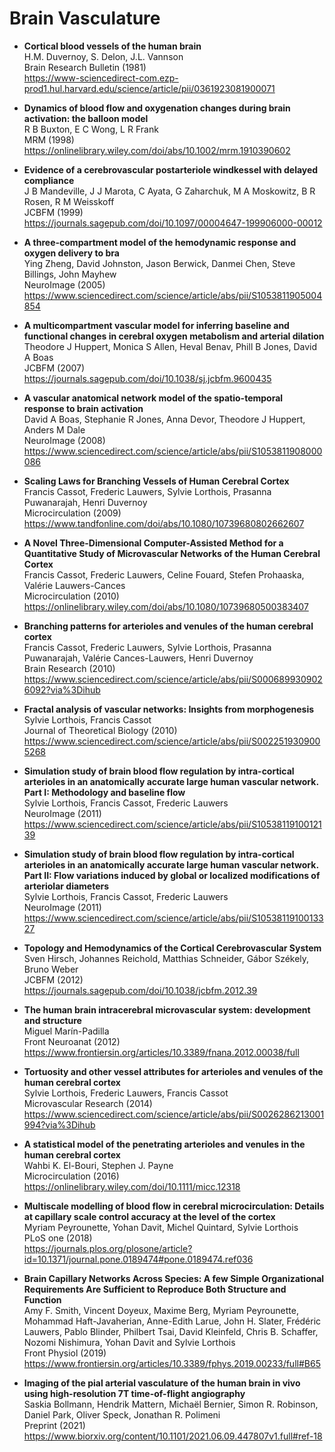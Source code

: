 Brain Vasculature
=================

- <b id="duvernoy1981cortical"></b>
  **Cortical blood vessels of the human brain** <br />
  H.M. Duvernoy, S. Delon, J.L. Vannson <br />
  Brain Research Bulletin (1981) <br />
  https://www-sciencedirect-com.ezp-prod1.hul.harvard.edu/science/article/pii/0361923081900071
  
- <b id="buxton1998dynamics"></b>
  **Dynamics of blood flow and oxygenation changes during brain activation: the balloon model** <br />
  R B Buxton, E C Wong, L R Frank <br />
  MRM (1998) <br />
  https://onlinelibrary.wiley.com/doi/abs/10.1002/mrm.1910390602
  
- <b id="mandeville1999evidence"></b>
  **Evidence of a cerebrovascular postarteriole windkessel with delayed compliance** <br />
  J B Mandeville, J J Marota, C Ayata, G Zaharchuk, M A Moskowitz, B R Rosen, R M Weisskoff <br />
  JCBFM (1999) <br />
  https://journals.sagepub.com/doi/10.1097/00004647-199906000-00012
  
- <b id="zheng2005three"></b>
  **A three-compartment model of the hemodynamic response and oxygen delivery to bra** <br />
  Ying Zheng, David Johnston, Jason Berwick, Danmei Chen, Steve Billings, John Mayhew <br />
  NeuroImage (2005) <br />
  https://www.sciencedirect.com/science/article/abs/pii/S1053811905004854
  
- <b id="huppert2007multicompartment"></b>
  **A multicompartment vascular model for inferring baseline and functional changes in cerebral oxygen metabolism and arterial dilation** <br />
  Theodore J Huppert, Monica S Allen, Heval Benav, Phill B Jones, David A Boas <br />
  JCBFM (2007) <br />
  https://journals.sagepub.com/doi/10.1038/sj.jcbfm.9600435
  
- <b id="boas2008vascular"></b>
  **A vascular anatomical network model of the spatio-temporal response to brain activation** <br />
  David A Boas, Stephanie R Jones, Anna Devor, Theodore J Huppert, Anders M Dale <br />
  NeuroImage (2008) <br />
  https://www.sciencedirect.com/science/article/abs/pii/S1053811908000086
  
- <b id="cassot2009scaling"></b>
  **Scaling Laws for Branching Vessels of Human Cerebral Cortex** <br />
  Francis Cassot, Frederic Lauwers, Sylvie Lorthois, Prasanna Puwanarajah, Henri Duvernoy <br />
  Microcirculation (2009) <br />
  https://www.tandfonline.com/doi/abs/10.1080/10739680802662607
  
 - <b id="cassot2010novel"></b>
  **A Novel Three-Dimensional Computer-Assisted Method for a Quantitative Study of Microvascular Networks of the Human Cerebral Cortex** <br />
  Francis Cassot, Frederic Lauwers, Celine Fouard, Stefen Prohaaska, Valérie Lauwers-Cances <br />
  Microcirculation (2010) <br />
  https://onlinelibrary.wiley.com/doi/abs/10.1080/10739680500383407
  
- <b id="cassot2010branching"></b>
  **Branching patterns for arterioles and venules of the human cerebral cortex** <br />
  Francis Cassot, Frederic Lauwers, Sylvie Lorthois, Prasanna Puwanarajah, Valérie Cances-Lauwers, Henri Duvernoy <br />
  Brain Research (2010) <br />
  https://www.sciencedirect.com/science/article/abs/pii/S0006899309026092?via%3Dihub
  
- <b id="lorthois2010fractal"></b>
  **Fractal analysis of vascular networks: Insights from morphogenesis** <br />
  Sylvie Lorthois, Francis Cassot <br />
  Journal of Theoretical Biology (2010) <br />
  https://www.sciencedirect.com/science/article/abs/pii/S0022519309005268
  
- <b id="lorthois2010fractal"></b>
  **Simulation study of brain blood flow regulation by intra-cortical arterioles in an anatomically accurate large human vascular network. 
  Part I: Methodology and baseline flow** <br />
  Sylvie Lorthois, Francis Cassot, Frederic Lauwers <br />
  NeuroImage (2011) <br />
  https://www.sciencedirect.com/science/article/abs/pii/S1053811910012139
  
- <b id="lorthois2010fractal"></b>
  **Simulation study of brain blood flow regulation by intra-cortical arterioles in an anatomically accurate large human vascular network. 
  Part II: Flow variations induced by global or localized modifications of arteriolar diameters** <br />
  Sylvie Lorthois, Francis Cassot, Frederic Lauwers <br />
  NeuroImage (2011) <br />
  https://www.sciencedirect.com/science/article/abs/pii/S1053811910013327
  
- <b id="hirsch2012topology"></b>
  **Topology and Hemodynamics of the Cortical Cerebrovascular System** <br />
  Sven Hirsch, Johannes Reichold, Matthias Schneider, Gábor Székely, Bruno Weber <br />
  JCBFM (2012) <br />
  https://journals.sagepub.com/doi/10.1038/jcbfm.2012.39
  
- <b id="marinpadilla2012human"></b>
  **The human brain intracerebral microvascular system: development and structure** <br />
  Miguel Marín-Padilla <br />
  Front Neuroanat (2012) <br />
  https://www.frontiersin.org/articles/10.3389/fnana.2012.00038/full
  
- <b id="lorthois2014tortuosity"></b>
  **Tortuosity and other vessel attributes for arterioles and venules of the human cerebral cortex** <br />
  Sylvie Lorthois, Frederic Lauwers, Francis Cassot <br />
  Microvascular Research (2014) <br />
  https://www.sciencedirect.com/science/article/abs/pii/S0026286213001994?via%3Dihub
  
- <b id="elbouri2016statistical"></b>
  **A statistical model of the penetrating arterioles and venules in the human cerebral cortex** <br />
  Wahbi K. El-Bouri, Stephen J. Payne <br />
  Microcirculation (2016) <br />
  https://onlinelibrary.wiley.com/doi/10.1111/micc.12318
  
- <b id="peyrounette2018multiscale"></b>
  **Multiscale modelling of blood flow in cerebral microcirculation: Details at capillary scale control accuracy at the level of the cortex** <br />
  Myriam Peyrounette, Yohan Davit, Michel Quintard, Sylvie Lorthois <br />
  PLoS one (2018) <br />
  https://journals.plos.org/plosone/article?id=10.1371/journal.pone.0189474#pone.0189474.ref036
  
- <b id="smith2019brain"></b>
  **Brain Capillary Networks Across Species: A few Simple Organizational Requirements Are Sufficient to Reproduce Both Structure and Function** <br />
  Amy F. Smith, Vincent Doyeux, Maxime Berg, Myriam Peyrounette, Mohammad Haft-Javaherian, Anne-Edith Larue, John H. Slater, Frédéric Lauwers, 
  Pablo Blinder, Philbert Tsai, David Kleinfeld, Chris B. Schaffer, Nozomi Nishimura, Yohan Davit and Sylvie Lorthois <br />
  Front Physiol (2019) <br />
  https://www.frontiersin.org/articles/10.3389/fphys.2019.00233/full#B65
  
- <b id="bollmann2021imaging"></b>
  **Imaging of the pial arterial vasculature of the human brain in vivo using high-resolution 7T time-of-flight angiography** <br />
  Saskia Bollmann, Hendrik Mattern, Michaël Bernier, Simon R. Robinson, Daniel Park, Oliver Speck, Jonathan R. Polimeni <br />
  Preprint (2021) <br />
  https://www.biorxiv.org/content/10.1101/2021.06.09.447807v1.full#ref-18

